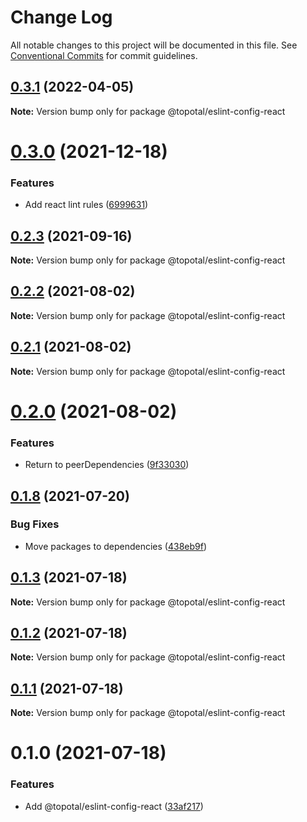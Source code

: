 # Change Log

All notable changes to this project will be documented in this file.
See [Conventional Commits](https://conventionalcommits.org) for commit guidelines.

## [0.3.1](https://github.com/topotal/js-sdk/compare/@topotal/eslint-config-react@0.3.0...@topotal/eslint-config-react@0.3.1) (2022-04-05)

**Note:** Version bump only for package @topotal/eslint-config-react





# [0.3.0](https://github.com/topotal/js-sdk/compare/@topotal/eslint-config-react@0.2.3...@topotal/eslint-config-react@0.3.0) (2021-12-18)


### Features

* Add react lint rules ([6999631](https://github.com/topotal/js-sdk/commit/699963150fe4c3e937787ac88aa056cac8d6f116))





## [0.2.3](https://github.com/topotal/js-sdk/compare/@topotal/eslint-config-react@0.2.2...@topotal/eslint-config-react@0.2.3) (2021-09-16)

**Note:** Version bump only for package @topotal/eslint-config-react





## [0.2.2](https://github.com/topotal/js-sdk/compare/@topotal/eslint-config-react@0.2.1...@topotal/eslint-config-react@0.2.2) (2021-08-02)

**Note:** Version bump only for package @topotal/eslint-config-react





## [0.2.1](https://github.com/topotal/js-sdk/compare/@topotal/eslint-config-react@0.2.0...@topotal/eslint-config-react@0.2.1) (2021-08-02)

**Note:** Version bump only for package @topotal/eslint-config-react





# [0.2.0](https://github.com/topotal/js-sdk/compare/@topotal/eslint-config-react@0.1.8...@topotal/eslint-config-react@0.2.0) (2021-08-02)


### Features

* Return to peerDependencies ([9f33030](https://github.com/topotal/js-sdk/commit/9f330301952ae72ced54fd2daf74b424bde27b7c))





## [0.1.8](https://github.com/topotal/js-sdk/compare/@topotal/eslint-config-react@0.1.7...@topotal/eslint-config-react@0.1.8) (2021-07-20)


### Bug Fixes

* Move packages to dependencies ([438eb9f](https://github.com/topotal/js-sdk/commit/438eb9f674b7d4e3f53b946fc9a58bdc86fcf3ed))





## [0.1.3](https://github.com/topotal/js-sdk/compare/@topotal/eslint-config-react@0.1.2...@topotal/eslint-config-react@0.1.3) (2021-07-18)

**Note:** Version bump only for package @topotal/eslint-config-react





## [0.1.2](https://github.com/topotal/js-sdk/compare/@topotal/eslint-config-react@0.1.1...@topotal/eslint-config-react@0.1.2) (2021-07-18)

**Note:** Version bump only for package @topotal/eslint-config-react





## [0.1.1](https://github.com/topotal/js-sdk/compare/@topotal/eslint-config-react@0.1.0...@topotal/eslint-config-react@0.1.1) (2021-07-18)

**Note:** Version bump only for package @topotal/eslint-config-react





# 0.1.0 (2021-07-18)


### Features

* Add @topotal/eslint-config-react ([33af217](https://github.com/topotal/js-sdk/commit/33af217995abbedf111f5f700c52fb75bf6607d9))
